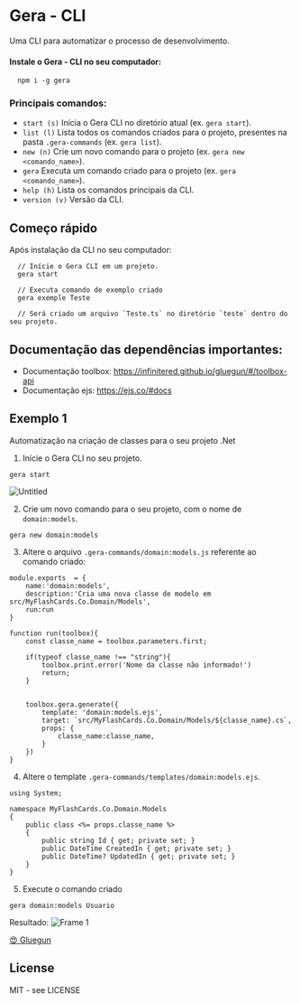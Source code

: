 # Gera - CLI

Uma CLI para automatizar o processo de desenvolvimento.

#### Instale o Gera - CLI no seu computador:

```
  npm i -g gera
```

### Principais comandos:   
- `start (s)`     Inícia o Gera CLI no diretório atual (ex. `gera start`).  
- `list (l)`      Lista todos os comandos criados para o projeto, presentes na pasta `.gera-commands` (ex. `gera list`).         
- `new (n)`       Crie um novo comando para o projeto (ex. `gera new <comando_name>`). 
- `gera`          Executa um comando criado para o projeto (ex. `gera <comando_name>`).                      
- `help (h)`      Lista os comandos principais da CLI.                                                                   
- `version (v)`     Versão da CLI.

## Começo rápido
Após instalação da CLI no seu computador:

```
  // Inície o Gera CLI em um projeto.
  gera start
  
  // Executa comando de exemplo criado
  gera exemple Teste
  
  // Será criado um arquivo `Teste.ts` no diretório `teste` dentro do seu projeto.
```

## Documentação das dependências importantes:

- Documentação toolbox: https://infinitered.github.io/gluegun/#/toolbox-api
- Documentação ejs: https://ejs.co/#docs

## Exemplo 1
Automatização na criação de classes para o seu projeto .Net
1. Inície o Gera CLI no seu projeto.
```
gera start
```
![Untitled](https://user-images.githubusercontent.com/24979597/139561302-de01e7fb-b0b2-4608-9277-2377cebd4d1c.png)

2. Crie um novo comando para o seu projeto, com o nome de `domain:models`.
```
gera new domain:models
```
3. Altere o arquivo `.gera-commands/domain:models.js` referente ao comando criado:
```
module.exports  = {
    name:'domain:models',
    description:'Cria uma nova classe de modelo em src/MyFlashCards.Co.Domain/Models',
    run:run
}

function run(toolbox){
    const classe_name = toolbox.parameters.first;

    if(typeof classe_name !== "string"){
        toolbox.print.error('Nome da classe não informado!')
        return;
    }


    toolbox.gera.generate({
        template: 'domain:models.ejs',
        target: `src/MyFlashCards.Co.Domain/Models/${classe_name}.cs`,
        props: { 
            classe_name:classe_name,
        }
    })
}
```

4. Altere o template `.gera-commands/templates/domain:models.ejs`.
```
using System;

namespace MyFlashCards.Co.Domain.Models
{
    public class <%= props.classe_name %>
    {
        public string Id { get; private set; }
        public DateTime CreatedIn { get; private set; }
        public DateTime? UpdatedIn { get; private set; }
    }
}
```
5. Execute o comando criado
```
gera domain:models Usuario
```
Resultado:
![Frame 1](https://user-images.githubusercontent.com/24979597/139561659-06dd56cd-fb40-498a-94f3-cf1846d899ee.png)


<a href="https://www.npmjs.com/package/gluegun">😍 Gluegun</a>

## License

MIT - see LICENSE

